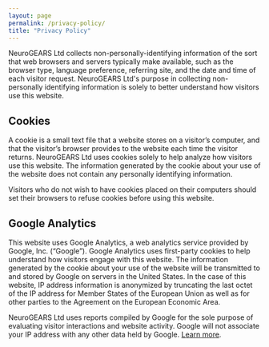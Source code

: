 ```yaml
---
layout: page
permalink: /privacy-policy/
title: "Privacy Policy"
---
```


NeuroGEARS Ltd collects non-personally-identifying information of the sort that web browsers and servers typically make available, such as the browser type, language preference, referring site, and the date and time of each visitor request. NeuroGEARS Ltd's purpose in collecting non-personally identifying information is solely to better understand how visitors use this website.

## Cookies

A cookie is a small text file that a website stores on a visitor’s computer, and that the visitor’s browser provides to the website each time the visitor returns. NeuroGEARS Ltd uses cookies solely to help analyze how visitors use this website. The information generated by the cookie about your use of the website does not contain any personally identifying information.

Visitors who do not wish to have cookies placed on their computers should set their browsers to refuse cookies before using this website.

## Google Analytics

This website uses Google Analytics, a web analytics service provided by Google, Inc. (“Google”). Google Analytics uses first-party cookies to help understand how visitors engage with this website. The information generated by the cookie about your use of the website will be transmitted to and stored by Google on servers in the United States. In the case of this website, IP address information is anonymized by truncating the last octet of the IP address for Member States of the European Union as well as for other parties to the Agreement on the European Economic Area.

NeuroGEARS Ltd uses reports compiled by Google for the sole purpose of evaluating visitor interactions and website activity. Google will not associate your IP address with any other data held by Google. [Learn more](https://support.google.com/analytics/answer/6004245).
